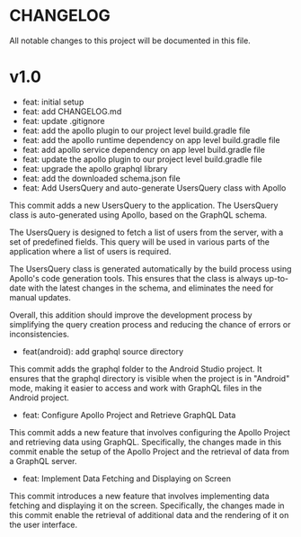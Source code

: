 # CHANGELOG

All notable changes to this project will be documented in this file.

# v1.0

- feat: initial setup
- feat: add CHANGELOG.md
- feat: update .gitignore
- feat: add the apollo plugin to our project level build.gradle file
- feat: add the apollo runtime dependency on app level build.gradle file
- feat: add apollo service dependency on app level build.gradle file
- feat: update the apollo plugin to our project level build.gradle file
- feat: upgrade the apollo graphql library
- feat: add the downloaded schema.json file
- feat: Add UsersQuery and auto-generate UsersQuery class with Apollo

This commit adds a new UsersQuery to the application. The UsersQuery class is auto-generated using
Apollo, based on the GraphQL schema.

The UsersQuery is designed to fetch a list of users from the server, with a set of predefined
fields. This query will be used in various parts of the application where a list of users is
required.

The UsersQuery class is generated automatically by the build process using Apollo's code generation
tools. This ensures that the class is always up-to-date with the latest changes in the schema, and
eliminates the need for manual updates.

Overall, this addition should improve the development process by simplifying the query creation
process and reducing the chance of errors or inconsistencies.

- feat(android): add graphql source directory

This commit adds the graphql folder to the Android Studio project. It ensures that the graphql
directory is visible when the project is in "Android" mode, making it easier to access and work with
GraphQL files in the Android project.

- feat: Configure Apollo Project and Retrieve GraphQL Data

This commit adds a new feature that involves configuring the Apollo Project and retrieving data
using GraphQL. Specifically, the changes made in this commit enable the setup of the Apollo Project
and the retrieval of data from a GraphQL server.

- feat: Implement Data Fetching and Displaying on Screen

This commit introduces a new feature that involves implementing data fetching and displaying it on
the screen. Specifically, the changes made in this commit enable the retrieval of additional data
and the rendering of it on the user interface.